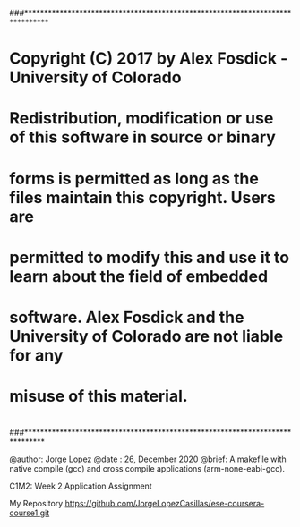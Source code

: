 ###******************************************************************************
# Copyright (C) 2017 by Alex Fosdick - University of Colorado
#
# Redistribution, modification or use of this software in source or binary
# forms is permitted as long as the files maintain this copyright. Users are 
# permitted to modify this and use it to learn about the field of embedded
# software. Alex Fosdick and the University of Colorado are not liable for any
# misuse of this material. 
#
###*****************************************************************************


@author: Jorge Lopez
@date : 26, December 2020
@brief: A makefile with native compile (gcc) and cross compile applications (arm-none-eabi-gcc).

C1M2: Week 2 Application Assignment


My Repository 
https://github.com/JorgeLopezCasillas/ese-coursera-course1.git


